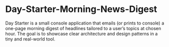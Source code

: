 # Day-Starter-Morning-News-Digest
Day Starter is a small console application that emails (or prints to console) a one-page morning digest of headlines tailored to a user’s topics at chosen hour. The goal is to showcase clear architecture and design patterns in a tiny and real-world tool. 
